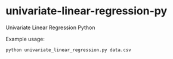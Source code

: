 # univariate-linear-regression-py
Univariate Linear Regression Python

Example usage:

```
python univariate_linear_regression.py data.csv
```
